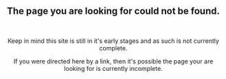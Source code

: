 
<h2 align="center">The page you are looking for could not be found.</h2><br />
<p align="center">Keep in mind this site is still in it's early stages and as such is not currently complete.</p>
<p align="center">If you were directed here by a link, then it's possible the page your are looking for is currently incomplete.</p>

